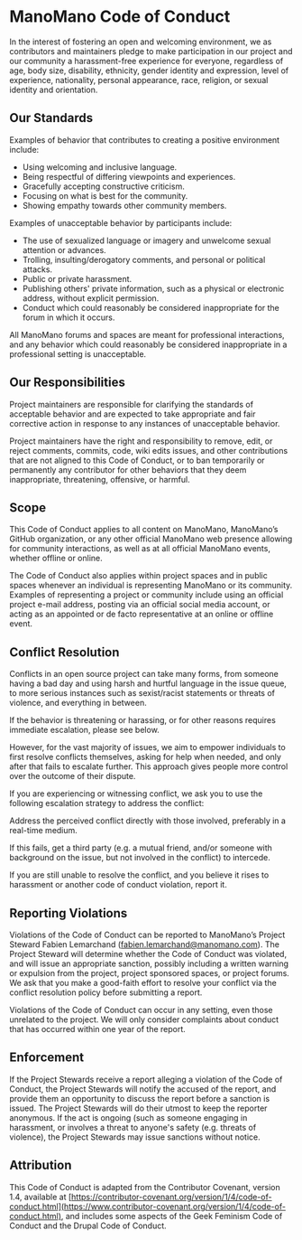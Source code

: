 # ManoMano Code of Conduct

In the interest of fostering an open and welcoming environment, we as contributors and maintainers pledge to make
participation in our project and our community a harassment-free experience for everyone, regardless of age, body size,
disability, ethnicity, gender identity and expression, level of experience, nationality, personal appearance, race,
religion, or sexual identity and orientation.

## Our Standards

Examples of behavior that contributes to creating a positive environment include:

- Using welcoming and inclusive language.
- Being respectful of differing viewpoints and experiences.
- Gracefully accepting constructive criticism.
- Focusing on what is best for the community.
- Showing empathy towards other community members.

Examples of unacceptable behavior by participants include:

- The use of sexualized language or imagery and unwelcome sexual attention or advances.
- Trolling, insulting/derogatory comments, and personal or political attacks.
- Public or private harassment.
- Publishing others' private information, such as a physical or electronic address, without explicit permission.
- Conduct which could reasonably be considered inappropriate for the forum in which it occurs.

All ManoMano forums and spaces are meant for professional interactions, and any behavior which could reasonably be
considered inappropriate in a professional setting is unacceptable.

## Our Responsibilities

Project maintainers are responsible for clarifying the standards of acceptable behavior and are expected to take
appropriate and fair corrective action in response to any instances of unacceptable behavior.

Project maintainers have the right and responsibility to remove, edit, or reject comments, commits, code, wiki edits
issues, and other contributions that are not aligned to this Code of Conduct, or to ban temporarily or permanently any
contributor for other behaviors that they deem inappropriate, threatening, offensive, or harmful.

## Scope

This Code of Conduct applies to all content on ManoMano, ManoMano’s GitHub organization, or any other official ManoMano
web presence allowing for community interactions, as well as at all official ManoMano events, whether offline or online.

The Code of Conduct also applies within project spaces and in public spaces whenever an individual is representing
ManoMano or its community. Examples of representing a project or community include using an official project e-mail
address, posting via an official social media account, or acting as an appointed or de facto representative at an online
or offline event.

## Conflict Resolution

Conflicts in an open source project can take many forms, from someone having a bad day and using harsh and hurtful
language in the issue queue, to more serious instances such as sexist/racist statements or threats of violence, and
everything in between.

If the behavior is threatening or harassing, or for other reasons requires immediate escalation, please see below.

However, for the vast majority of issues, we aim to empower individuals to first resolve conflicts themselves, asking
for help when needed, and only after that fails to escalate further. This approach gives people more control over the
outcome of their dispute.

If you are experiencing or witnessing conflict, we ask you to use the following escalation strategy to address the
conflict:

Address the perceived conflict directly with those involved, preferably in a real-time medium.

If this fails, get a third party (e.g. a mutual friend, and/or someone with background on the issue, but not involved in
the conflict) to intercede.

If you are still unable to resolve the conflict, and you believe it rises to harassment or another code of conduct
violation, report it.

## Reporting Violations

Violations of the Code of Conduct can be reported to ManoMano’s Project Steward Fabien Lemarchand (fabien.lemarchand@manomano.com). The Project Steward will determine
whether the Code of Conduct was violated, and will issue an appropriate sanction, possibly including a written warning
or expulsion from the project, project sponsored spaces, or project forums. We ask that you make a good-faith effort to
resolve your conflict via the conflict resolution policy before submitting a report.

Violations of the Code of Conduct can occur in any setting, even those unrelated to the project. We will only consider
complaints about conduct that has occurred within one year of the report.

## Enforcement

If the Project Stewards receive a report alleging a violation of the Code of Conduct, the Project Stewards will notify
the accused of the report, and provide them an opportunity to discuss the report before a sanction is issued. The
Project Stewards will do their utmost to keep the reporter anonymous. If the act is ongoing (such as someone engaging in
harassment, or involves a threat to anyone's safety (e.g. threats of violence), the Project Stewards may issue
sanctions without notice.

## Attribution

This Code of Conduct is adapted from the Contributor Covenant, version 1.4, available at
[https://contributor-covenant.org/version/1/4/code-of-conduct.html](https://www.contributor-covenant.org/version/1/4/code-of-conduct.html), and includes some aspects of the Geek Feminism Code of Conduct and the
Drupal Code of Conduct.
